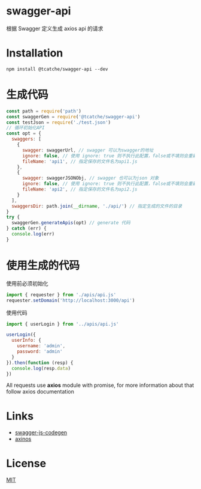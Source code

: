 # swagger-api
根据 Swagger 定义生成 axios api 的请求

# Installation
```shell
npm install @tcatche/swagger-api --dev
```
# 生成代码

```javascript
const path = require('path')
const swaggerGen = require('@tcatche/swagger-api')
const testJson = require('./test.json')
// 循环初始化API
const opt = {
  swaggers: [
    {
      swagger: swaggerUrl, // swagger 可以为swagger的地址
      ignore: false, // 使用 ignore: true 则不执行此配置，false或不填则会重新生成
      fileName: 'api1', // 指定保存的文件名为api1.js
    },
    {
      swagger: swaggerJSONObj, // swagger 也可以为json 对象
      ignore: false, // 使用 ignore: true 则不执行此配置，false或不填则会重新生成
      fileName: 'api2', // 指定保存的文件名为api2.js
    }
  ],
  swaggersDir: path.join(__dirname, './api/') // 指定生成的文件的目录
}
try {
  swaggerGen.generateApis(opt) // generate 代码
} catch (err) {
  console.log(err)
}

```

# 使用生成的代码

使用前必须初始化
```javascript
import { requester } from './apis/api.js'
requester.setDomain('http://localhost:3000/api')
```

使用代码
```javascript
import { userLogin } from '../apis/api.js'

userLogin({
  userInfo: {
    username: 'admin',
    password: 'admin'
  }
}).then(function (resp) {
  console.log(resp.data)
})
```
All requests use **axios** module with promise, for more information about that follow axios documentation

# Links
 - [swagger-js-codegen](https://github.com/wcandillon/swagger-js-codegen)
 - [axinos](https://www.npmjs.com/package/axios)

# License

[MIT](https://opensource.org/licenses/MIT)
